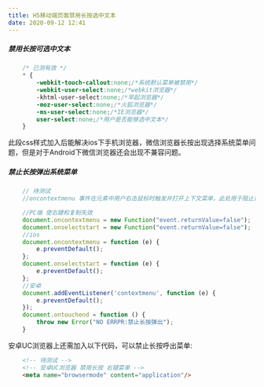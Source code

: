 ```yaml
---
title: H5移动端页面禁用长按选中文本
date: 2020-09-12 12:41
---
```


##### 禁用长按可选中文本

```CSS
    /* 已测有效 */
    * {
        -webkit-touch-callout:none;/*系统默认菜单被禁用*/
        -webkit-user-select:none;/*webkit浏览器*/
        -khtml-user-select:none;/*早起浏览器*/
        -moz-user-select:none;/*火狐浏览器*/
        -ms-user-select:none;/*IE浏览器*/
        user-select:none;/*用户是否能够选中文本*/
    }
```

此段css样式加入后能解决ios下手机浏览器，微信浏览器长按出现选择系统菜单问题，但是对于Android下微信浏览器还会出现不兼容问题。

##### 禁止长按弹出系统菜单

```javascript
    // 待测试
    //oncontextmenu 事件在元素中用户右击鼠标时触发并打开上下文菜单，此处用于阻止菜单的出现。

    //PC端 使右键和复制失效
    document.oncontextmenu = new Function("event.returnValue=false");
    document.onselectstart = new Function("event.returnValue=false");
    //ios
    document.oncontextmenu = function (e) {
        e.preventDefault();
    };
    document.onselectstart = function (e) {
        e.preventDefault();
    };
    //安卓
    document.addEventListener('contextmenu', function (e) {
        e.preventDefault();
    });
    document.ontouchend = function () {
        throw new Error("NO ERRPR:禁止长按弹出");
    }
```

安卓UC浏览器上还需加入以下代码，可以禁止长按呼出菜单:

```html
    <!-- 待测试 -->
    <!-- 安卓UC浏览器 禁用长按 右键菜单 -->
    <meta name="browsermode" content="application"/>

```
